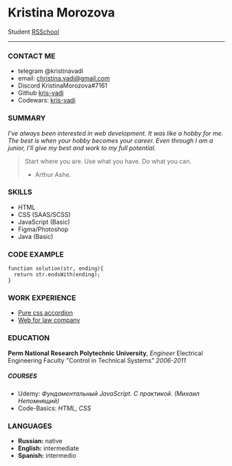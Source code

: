 # Kristina Morozova
Student [RSSchool](https://rs.school/)

---
### CONTACT ME
- telegram @kristinavadi
- email:  <christina.vadi@gmail.com>
- Discord KristinaMorozova#7161
- Github [kris-vadi](https://github.com/kris-vadi)
- Codewars: [kris-vadi](https://www.codewars.com/users/kris-vadi)

### SUMMARY
*I've always been interested in web development.*
*It was like a hobby for me. The best is when your hobby becomes your career.*
*Even through I am a junior, I'll give my best and work to my full potential.*

> Start where you are. Use what you have. Do what you can.
> - Arthur Ashe.

### SKILLS
- HTML
- CSS (SAAS/SCSS)
- JavaScript (Basic)
- Figma/Photoshop
- Java (Basic)  

### CODE EXAMPLE

```
function solution(str, ending){
  return str.endsWith(ending);
}
```

### WORK EXPERIENCE
- [Pure css accordion](https://kris-vadi.github.io/cssBayan/cssBayan/index.html)
- [Web for law company](https://www.alist-perm.ru/)

### EDUCATION
**Perm National Research Polytechnic University**, *Engineer*
Electrical Engineering Faculty "Control in Technical Systems" *2006-2011*


##### COURSES
- Udemy: *Фундаментальный JavaScript. C практикой. (Михаил Непомнящий)*
- Code-Basics: *HTML, CSS*
  

### LANGUAGES
- **Russian:** native
- **English:** intermediate
- **Spanish:** intermedio
